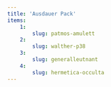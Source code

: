 ```yaml
---
title: 'Ausdauer Pack'
items:
    1:
        slug: patmos-amulett
    2:
        slug: walther-p38
    3:
        slug: generalleutnant
    4:
        slug: hermetica-occulta
---
```

